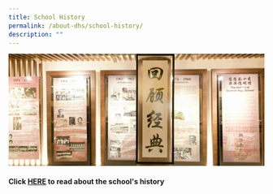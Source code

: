 ```yaml
---
title: School History
permalink: /about-dhs/school-history/
description: ""
---
```

![](/images/Homepage/masthead-about-history.jpg)

#### Click [HERE](https://shor.by/dhs-sch-history) to read about the school's history